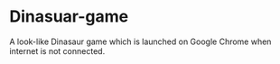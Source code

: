 # Dinasuar-game
A look-like Dinasaur game which is launched on Google Chrome when internet is not connected.
